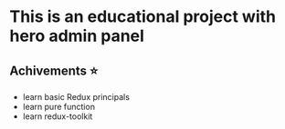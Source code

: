 # This is an educational project with hero admin panel

## Achivements ⭐️

- learn basic Redux principals
- learn pure function
- learn redux-toolkit
